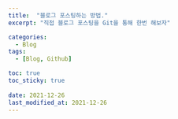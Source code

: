```yaml
---
title:  "블로그 포스팅하는 방법."
excerpt: "직접 블로그 포스팅을 Git을 통해 한번 해보자"

categories:
  - Blog
tags:
  - [Blog, Github]

toc: true
toc_sticky: true
 
date: 2021-12-26
last_modified_at: 2021-12-26
---
```

